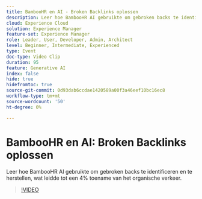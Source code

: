 ```yaml
---
title: BambooHR en AI - Broken Backlinks oplossen
description: Leer hoe BambooHR AI gebruikte om gebroken backs te identificeren en te herstellen, wat leidde tot een 4% toename van het organische verkeer.
cloud: Experience Cloud
solution: Experience Manager
feature-set: Experience Manager
role: Leader, User, Developer, Admin, Architect
level: Beginner, Intermediate, Experienced
type: Event
doc-type: Video Clip
duration: 95
feature: Generative AI
index: false
hide: true
hidefromtoc: true
source-git-commit: 0d93dab6ccdae1420589a00f3a46eef10bc16ec8
workflow-type: tm+mt
source-wordcount: '50'
ht-degree: 0%

---
```



# BambooHR en AI: Broken Backlinks oplossen

Leer hoe BambooHR AI gebruikte om gebroken backs te identificeren en te herstellen, wat leidde tot een 4% toename van het organische verkeer.

>[!VIDEO](https://video.tv.adobe.com/v/3461993/?learn=on&enablevpops&captions=dut)
